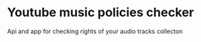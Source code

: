 <h1>Youtube music policies checker</h1>
Api and app for checking rights of your audio tracks collecton
